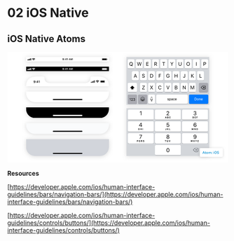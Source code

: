 # 02 iOS Native

## iOS Native Atoms

![](../.gitbook/assets/atom-01-ios.png)

**Resources**

[https://developer.apple.com/ios/human-interface-guidelines/bars/navigation-bars/](https://developer.apple.com/ios/human-interface-guidelines/bars/navigation-bars/)

[https://developer.apple.com/ios/human-interface-guidelines/controls/buttons/](https://developer.apple.com/ios/human-interface-guidelines/controls/buttons/)

